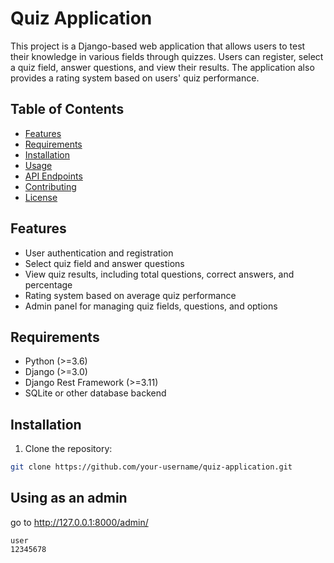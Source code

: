 # Quiz Application

This project is a Django-based web application that allows users to test their knowledge in various fields through quizzes. Users can register, select a quiz field, answer questions, and view their results. The application also provides a rating system based on users' quiz performance.

## Table of Contents

- [Features](#features)
- [Requirements](#requirements)
- [Installation](#installation)
- [Usage](#usage)
- [API Endpoints](#api-endpoints)
- [Contributing](#contributing)
- [License](#license)

## Features

- User authentication and registration
- Select quiz field and answer questions
- View quiz results, including total questions, correct answers, and percentage
- Rating system based on average quiz performance
- Admin panel for managing quiz fields, questions, and options

## Requirements

- Python (>=3.6)
- Django (>=3.0)
- Django Rest Framework (>=3.11)
- SQLite or other database backend

## Installation

1. Clone the repository:

```bash
git clone https://github.com/your-username/quiz-application.git
```
## Using as an admin
go to http://127.0.0.1:8000/admin/
```Username and password
user
12345678
```
